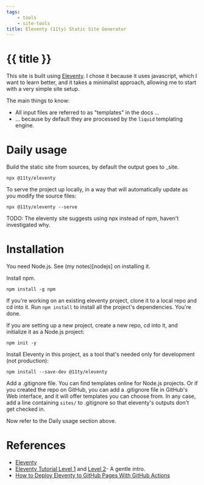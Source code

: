 ```yaml
---
tags: 
    - tools
    - site-tools
title: Eleventy (11ty) Static Site Generator
---
```

# {{ title }}
This site is built using [Eleventy](https://www.11ty.dev/). I chose it 
because it uses javascript, which I want to learn better, and it takes
a minimalist approach, allowing me to start with a very simple site setup.

The main things to know:
- All input files are referred to as "templates" in the docs ...
- ... because by default they are processed by the ``liquid`` templating engine.


# Daily usage

Build the static site from sources, by default the output goes to _site.
```
npx @11ty/eleventy
```

To serve the project up locally, in a way that will automatically update as you modify the source files:
```
npx @11ty/eleventy --serve
```

TODO: The eleventy site suggests using npx instead of npm, haven't investigated why.

# Installation

You need Node.js. See (my notes)[nodejs] on installing it.

Install npm. 
```
npm install -g npm
```

If you're working on an existing eleventy project, clone it to a local repo and cd into it. Run ``npm install`` to install all the project's dependencies. You're done.

If you are setting up a new project, create a new repo, cd into it, and initialize it as a Node.js project:
```
npm init -y
```

Install Eleventy in this project, as a tool that's needed only for development (not production):
```
npm install --save-dev @11ty/eleventy
```

Add a .gitignore file. You can find templates online for Node.js projects. Or if you created the repo on GitHub, you can add a .gitignore file in GitHub's Web interface, and it will offer templates you can choose from. In any case, add a  line containing ``sites/`` to .gitignore so that eleventy's outputs don't get checked in. 

Now refer to the Daily usage section above.

# References

* [Eleventy](https://www.11ty.dev/)
* [Eleventy Tutorial Level 1](https://www.zachleat.com/web/eleventy-tutorial-level-1/) and [Level 2](https://www.zachleat.com/web/eleventy-tutorial-level-2/)- A gentle intro.
* [How to Deploy Eleventy to GitHub Pages With GitHub Actions](https://www.rockyourcode.com/how-to-deploy-eleventy-to-github-pages-with-github-actions/)

